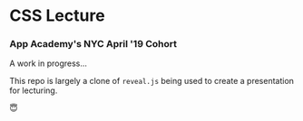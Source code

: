 # CSS Lecture
### App Academy's NYC April '19 Cohort

A work in progress...

This repo is largely a clone of `reveal.js` being used to create a presentation for lecturing.

😇

